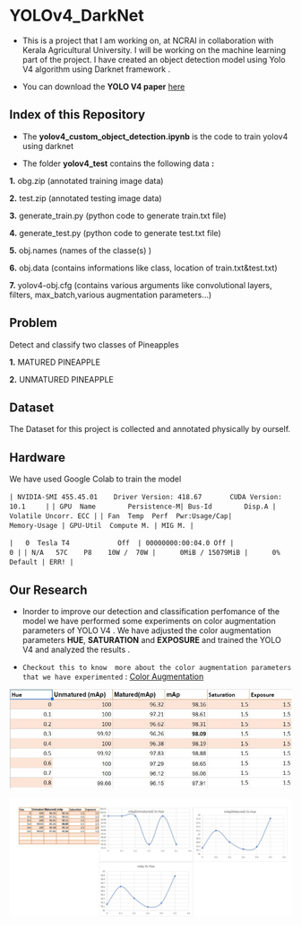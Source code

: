 # YOLOv4_DarkNet

 - This is a project that I am working on, at NCRAI in collaboration with Kerala Agricultural University. I will be working on the machine learning part of the project. I have created an object detection model using Yolo V4 algorithm using Darknet framework .

 - You can download the **YOLO V4 paper** [here](https://arxiv.org/pdf/2004.10934)
 
 ## Index of this Repository

 - The **yolov4_custom_object_detection.ipynb** is the code to train yolov4 using darknet
 
 - The folder **yolov4_test** contains the following data **:**
 
**1.** obg.zip (annotated training image data)

**2.** test.zip (annotated testing image data)

**3.** generate_train.py (python code to generate train.txt file)

**4.** generate_test.py (python code to generate test.txt file)

**5.** obj.names (names of the classe(s) )

**6.** obj.data (contains informations like class, location of train.txt&test.txt)

**7.** yolov4-obj.cfg (contains various arguments like convolutional layers, filters, max_batch,various augmentation parameters...)
 
 
## Problem

Detect and classify two classes of Pineapples

 **1.** MATURED PINEAPPLE
 
 **2.** UNMATURED PINEAPPLE

## Dataset

The Dataset for this project is collected and annotated physically by ourself.

## Hardware

We have used Google Colab to train the model 


`| NVIDIA-SMI 455.45.01    Driver Version: 418.67       CUDA Version: 10.1     |`
`| GPU  Name        Persistence-M| Bus-Id        Disp.A | Volatile Uncorr. ECC |`
`| Fan  Temp  Perf  Pwr:Usage/Cap|         Memory-Usage | GPU-Util  Compute M. |
                                                                        MIG M. |`

`|   0  Tesla T4            Off  | 00000000:00:04.0 Off |                    0 |`
`| N/A   57C    P8    10W /  70W |      0MiB / 15079MiB |      0%      Default |
                                                                          ERR! |`

## Our Research
 
  - Inorder to improve our  detection and classification perfomance of the model we have performed some experiments on color augmentation parameters of YOLO V4 .
 We have adjusted the color augmentation parameters **HUE**, **SATURATION** and **EXPOSURE** and trained the YOLO V4 and analyzed the results .
 
  - `Checkout this to know  more about the color augmentation parameters that we have experimented` : [Color Augmentation ](https://www.ccoderun.ca/darkmark/DataAugmentationColour.html)
 
 ![](map.jpg)
 
 ![](chart.jpg)
